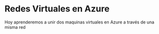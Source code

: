 # Redes Virtuales en Azure

Hoy aprenderemos a unir dos maquinas virtuales en Azure a través de una misma red